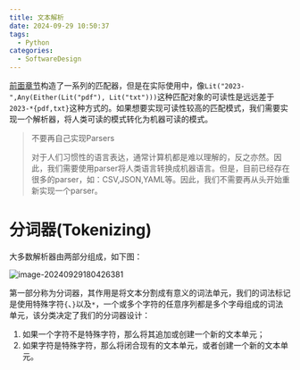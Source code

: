 ```yaml
---
title: 文本解析
date: 2024-09-29 10:50:37
tags:
  - Python
categories:
  - SoftwareDesign
---
```


[前面章节](https://turbo-0428.github.io/2024/09/23/%E6%A8%A1%E5%BC%8F%E5%8C%B9%E9%85%8D/)构造了一系列的匹配器，但是在实际使用中，像`Lit("2023-",Any(Either(Lit("pdf"), Lit("txt")))`这种匹配对象的可读性是远远差于`2023-*{pdf,txt}`这种方式的。如果想要实现可读性较高的匹配模式，我们需要实现一个解析器，将人类可读的模式转化为机器可读的模式。

>不要再自己实现Parsers
>
>对于人们习惯性的语言表达，通常计算机都是难以理解的，反之亦然。因此，我们需要使用parser将人类语言转换成机器语言。但是，目前已经存在很多的parser，如：CSV,JSON,YAML等。因此，我们不需要再从头开始重新实现一个parser。



# 分词器(Tokenizing)

大多数解析器由两部分组成，如下图：

![image-20240929180426381](image-20240929180426381.png)

第一部分称为分词器，其作用是将文本分割成有意义的词法单元，我们的词法标记是使用特殊字符`{`、`}`以及`*`，一个或多个字符的任意序列都是多个字母组成的词法单元，该分类决定了我们的分词器设计：

1.   如果一个字符不是特殊字符，那么将其追加或创建一个新的文本单元；
2.   如果字符是特殊字符，那么将闭合现有的文本单元，或者创建一个新的文本单元。

